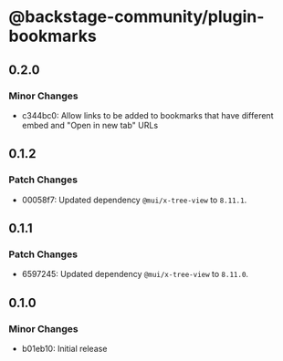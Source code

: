# @backstage-community/plugin-bookmarks

## 0.2.0

### Minor Changes

- c344bc0: Allow links to be added to bookmarks that have different embed and "Open in new tab" URLs

## 0.1.2

### Patch Changes

- 00058f7: Updated dependency `@mui/x-tree-view` to `8.11.1`.

## 0.1.1

### Patch Changes

- 6597245: Updated dependency `@mui/x-tree-view` to `8.11.0`.

## 0.1.0

### Minor Changes

- b01eb10: Initial release
